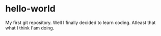 # hello-world
My first git repository.
Well I finally decided to learn coding.
Atleast that what I think I'am doing.
